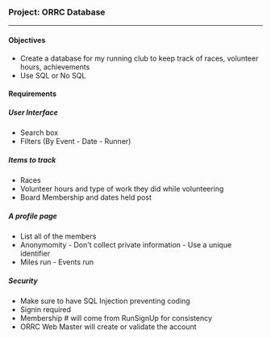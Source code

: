 ### Project: ORRC Database
***

#### Objectives
* Create a database for my running club to keep track of races, volunteer hours, achievements
* Use SQL or No SQL

#### Requirements

##### User Interface
* Search box
* Filters (By Event - Date - Runner)

##### Items to track
* Races
* Volunteer hours and type of work they did while volunteering
* Board Membership and dates held post

##### A profile page
* List all of the members
* Anonymomity - Don't collect private information - Use a unique identifier
* Miles run - Events run

##### Security
* Make sure to have SQL Injection preventing coding
* Signin required
* Membership # will come from RunSignUp for consistency
* ORRC Web Master will create or validate the account
